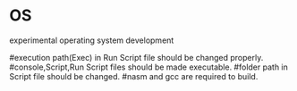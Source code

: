 # OS
experimental operating system development


#execution path(Exec) in Run Script file should be changed properly.
#console,Script,Run Script files should be made executable.
#folder path in Script file should be changed.
#nasm and gcc are required to build.
